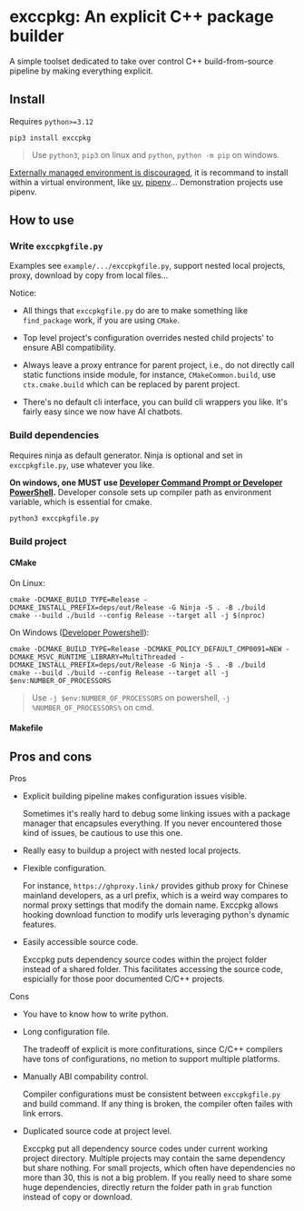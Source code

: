# exccpkg: An explicit C++ package builder

A simple toolset dedicated to take over control C++ build-from-source pipeline by making everything explicit.

## Install

Requires `python>=3.12`

```
pip3 install exccpkg
```

> Use `python3`, `pip3` on linux and `python`, `python -m pip` on windows.

[Externally managed environment is discouraged](https://peps.python.org/pep-0668/), it is recommand to install within a virtual environment, like [uv](https://docs.astral.sh/uv/), [pipenv](https://pipenv.pypa.io/en/latest/)... Demonstration projects use pipenv.

## How to use

### Write `exccpkgfile.py`

Examples see `example/.../exccpkgfile.py`, support nested local projects, proxy, download by copy from local files...

Notice:

- All things that `exccpkgfile.py` do are to make something like `find_package` work, if you are using `CMake`.

- Top level project's configuration overrides nested child projects' to ensure ABI compatibility.

- Always leave a proxy entrance for parent project, i.e., do not directly call static functions inside module, for instance, `CMakeCommon.build`, use `ctx.cmake.build` which can be replaced by parent project.

- There's no default cli interface, you can build cli wrappers you like. It's fairly easy since we now have AI chatbots.

### Build dependencies

Requires ninja as default generator. Ninja is optional and set in `exccpkgfile.py`, use whatever you like.

**On windows, one MUST use [Developer Command Prompt or Developer PowerShell](https://learn.microsoft.com/en-us/visualstudio/ide/reference/command-prompt-powershell?view=vs-2022).** Developer console sets up compiler path as environment variable, which is essential for cmake.

```
python3 exccpkgfile.py
```

### Build project

#### CMake

On Linux:
```
cmake -DCMAKE_BUILD_TYPE=Release -DCMAKE_INSTALL_PREFIX=deps/out/Release -G Ninja -S . -B ./build
cmake --build ./build --config Release --target all -j $(nproc)
```

On Windows ([Developer Powershell](https://learn.microsoft.com/en-us/visualstudio/ide/reference/command-prompt-powershell?view=vs-2022)):
```
cmake -DCMAKE_BUILD_TYPE=Release -DCMAKE_POLICY_DEFAULT_CMP0091=NEW -DCMAKE_MSVC_RUNTIME_LIBRARY=MultiThreaded -DCMAKE_INSTALL_PREFIX=deps/out/Release -G Ninja -S . -B ./build
cmake --build ./build --config Release --target all -j $env:NUMBER_OF_PROCESSORS
```

> Use `-j $env:NUMBER_OF_PROCESSORS` on powershell, `-j %NUMBER_OF_PROCESSORS%` on cmd.

#### Makefile

## Pros and cons

Pros

- Explicit building pipeline makes configuration issues visible.

  Sometimes it's really hard to debug some linking issues with a package manager that encapsules everything. If you never encountered those kind of issues, be cautious to use this one.

- Really easy to buildup a project with nested local projects.

- Flexible configuration.

  For instance, `https://ghproxy.link/` provides github proxy for Chinese mainland developers, as a url prefix, which is a weird way compares to normal proxy settings that modify the domain name. Exccpkg allows hooking download function to modify urls leveraging python's dynamic features.

- Easily accessible source code.

  Exccpkg puts dependency source codes within the project folder instead of a shared folder. This facilitates accessing the source code, espicially for those poor documented C/C++ projects.

Cons

  - You have to know how to write python.

  - Long configuration file.

    The tradeoff of explicit is more confiturations, since C/C++ compilers have tons of configurations, no metion to support multiple platforms.

  - Manually ABI compability control.

    Compiler configurations must be consistent between `exccpkgfile.py` and build command. If any thing is broken, the compiler often failes with link errors.

  - Duplicated source code at project level.

    Exccpkg put all dependency source codes under current working project directory. Multiple projects may contain the same dependency but share nothing. For small projects, which often have dependencies no more than 30, this is not a big problem. If you really need to share some huge dependencies, directly return the folder path in `grab` function instead of copy or download.
